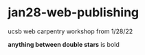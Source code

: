 # jan28-web-publishing
ucsb web carpentry workshop from 1/28/22

**anything between double stars** is bold
